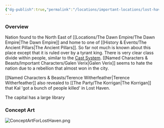 ```yaml
---
{"dg-publish":true,"permalink":"/locations/important-locations/lost-haven/","tags":["Undiscovered"],"updated":"2025-02-13T18:06:40.716+00:00"}
---
```



### Overview
Nation found to the North East of [[Locations/The Dawn Empire/The Dawn Empire\|The Dawn Empire]] and home to one of [[History & Events/The Ancient Pillars\|The Ancient Pillars]]. So far not much is known about this place except that it is ruled over by a tyrant king. There is very clear class divide within people, similar to the [Cast System](https://en.wikipedia.org/wiki/Caste_system_in_India).  [[Named Characters & Beasts/Important Characters/Galen Verix\|Galen Verix]] seems to hate the nation due to a rebellion that almost won in the city.

[[Named Characters & Beasts/Terence Witherfeather\|Terence Witherfeather]] also revealed to [[The Party/The Korrigan\|The Korrigan]] that  Kal 'got a bunch of people killed' in Lost Haven.

The capital has a large library 

### Concept Art
![ConceptArtForLostHaven.png](/img/user/Admin/Attachments/ConceptArtForLostHaven.png)


